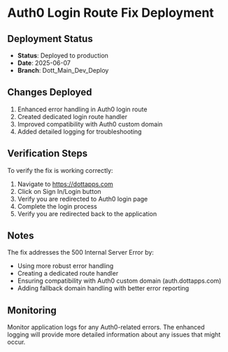 # Auth0 Login Route Fix Deployment

## Deployment Status
- **Status**: Deployed to production
- **Date**: 2025-06-07
- **Branch**: Dott_Main_Dev_Deploy

## Changes Deployed
1. Enhanced error handling in Auth0 login route
2. Created dedicated login route handler
3. Improved compatibility with Auth0 custom domain
4. Added detailed logging for troubleshooting

## Verification Steps
To verify the fix is working correctly:
1. Navigate to https://dottapps.com
2. Click on Sign In/Login button
3. Verify you are redirected to Auth0 login page
4. Complete the login process
5. Verify you are redirected back to the application

## Notes
The fix addresses the 500 Internal Server Error by:
- Using more robust error handling
- Creating a dedicated route handler
- Ensuring compatibility with Auth0 custom domain (auth.dottapps.com)
- Adding fallback domain handling with better error reporting

## Monitoring
Monitor application logs for any Auth0-related errors. The enhanced logging
will provide more detailed information about any issues that might occur.
